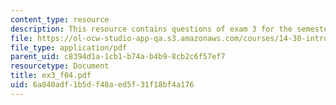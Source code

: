 ```yaml
---
content_type: resource
description: This resource contains questions of exam 3 for the semester, fall 2004.
file: https://ol-ocw-studio-app-qa.s3.amazonaws.com/courses/14-30-introduction-to-statistical-method-in-economics-spring-2006/6a840adf1b5df48aed5f31f18bf4a176_ex3_f04.pdf
file_type: application/pdf
parent_uid: c8394d1a-1cb1-b74a-b4b9-8cb2c6f57ef7
resourcetype: Document
title: ex3_f04.pdf
uid: 6a840adf-1b5d-f48a-ed5f-31f18bf4a176
---
```

